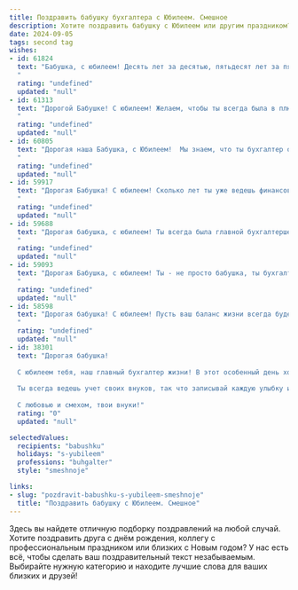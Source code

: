 ```yaml
---
title: Поздравить бабушку бухгалтера с Юбилеем. Смешное
description: Хотите поздравить бабушку с Юбилеем или другим праздником? Наш ИИ создаст незабываемое поздравление, а вы обязательно выделитесь среди других.  
date: 2024-09-05
tags: second tag
wishes:
- id: 61824
  text: "Бабушка, с юбилеем! Десять лет за десятью, пятьдесят лет за пятьюдесятью, а ты всё такая же точная и стабильная, как баланс на твоём любимом счёте! Пусть твоя жизнь будет такой же яркой и прибыльной, как дебет, а здоровье - крепким, как кредит!
  "
  rating: "undefined"
  updated: "null"
- id: 61313
  text: "Дорогой Бабушке! С юбилеем! Желаем, чтобы ты всегда была в плюсе, как в балансе, а твой счёт всегда улыбался! 😂  Пусть жизнь будет полна радости, а пенсия - стабильна, как зарплата  уверенного бухгалтера!  💪 🎉
  "
  rating: "undefined"
  updated: "null"
- id: 60805
  text: "Дорогая наша Бабушка, с Юбилеем!  Мы знаем, что ты бухгалтер от Бога, и даже цифры слушаются тебя беспрекословно. Но сегодня позволь себе расслабиться, отложить калькулятор и наслаждаться праздником!  Желаем тебе океан смеха, гору подарков и, конечно, отличного настроения!
  "
  rating: "undefined"
  updated: "null"
- id: 59917
  text: "Дорогая Бабушка! С юбилеем! Сколько лет ты уже ведешь финансовую бухгалтерию нашей семьи, и ни разу не ошиблась ни на копейку! Ты - настоящий гений дебета и кредита, мастер балансов и налоговых отчетов! Пусть этот юбилей станет началом новой главы в твоей жизни, полной радости, смеха и, конечно же, финансового благополучия! 🎉
  "
  rating: "undefined"
  updated: "null"
- id: 59688
  text: "Дорогая бабушка, с юбилеем! Ты всегда была главной бухгалтершей нашей семьи, балансируя между радостью и заботой с точностью до копейки. Пусть твоя жизнь будет полна приятных сюрпризов и нежданных бонусов, а здоровье будет крепким и стабильным, как твой бухгалтерский баланс!
  "
  rating: "undefined"
  updated: "null"
- id: 59093
  text: "Дорогая Бабушка, с юбилеем! Ты - не просто бабушка, ты бухгалтер-асс, который умеет подсчитать все, кроме своих лет! Желаем тебе, чтобы твой вечный счетчик радости никогда не останавливался, а дебет с кредитом всегда сходились в твою пользу!  🎉🥳
  "
  rating: "undefined"
  updated: "null"
- id: 58598
  text: "Дорогая бабушка! С юбилеем! Пусть ваш баланс жизни всегда будет положительным, дебет с кредитом  -  в полном порядке, а пенсия -  с ежегодной индексацией!  😁
  "
  rating: "undefined"
  updated: "null"
- id: 38301
  text: "Дорогая бабушка!
  
  С юбилеем тебя, наш главный бухгалтер жизни! В этот особенный день хочу пожелать, чтобы в твоем сердце всегда была только положительная \"балансировка\", а документы счастья не давали \"просрочек\". Пусть каждый новый год добавляет в твой актив радость, а все проблемы уходит в \"пассив\".
  
  Ты всегда ведешь учет своих внуков, так что записывай каждую улыбку и тепло, которое мы тебе дарим! Пусть в твоей жизни никогда не будет дефицита любви, а все депрессивные моменты быстро \"закрываются\".
  
  С любовью и смехом, твои внуки!"
  rating: "0"
  updated: "null"

selectedValues:
  recipients: "babushku"
  holidays: "s-yubileem"
  professions: "buhgalter"
  style: "smeshnoje"

links:
- slug: "pozdravit-babushku-s-yubileem-smeshnoje"
  title: "Поздравить бабушку с Юбилеем. Смешное"
---
```


Здесь вы найдете отличную подборку поздравлений на любой случай. 
Хотите поздравить друга с днём рождения, коллегу с профессиональным праздником или близких с Новым годом? У нас есть всё, чтобы сделать ваш поздравительный текст незабываемым. Выбирайте нужную категорию и находите лучшие слова для ваших близких и друзей!
